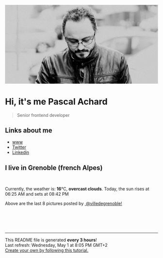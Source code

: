 ![Pascal Achard](./images/photo-pascal-achard.jpg)
# Hi, it's me Pascal Achard
> Senior frontend developer

## Links about me
- [www](https://www.pascal-achard.com)
- [Twitter](https://twitter.com/botmaster)
- [Linkedin](http://www.linkedin.com/in/pascal-achard)


## I live in Grenoble (french Alpes)
<img src="https://openweathermap.org/img/wn/04d@2x.png" alt="">

Currently, the weather is: **16**°C, **overcast clouds**.
Today, the sun rises at 06:25 AM and sets at 08:42 PM

Above are the last 8 pictures posted by <a href="https://www.instagram.com/villedegrenoble/" target="_blank"><img alt="" src="https://upload.wikimedia.org/wikipedia/commons/thumb/e/e7/Instagram_logo_2016.svg/1024px-Instagram_logo_2016.svg.png" width="20"/> @villedegrenoble!</a>

<p style="display: flex; flex-wrap: wrap; gap: 20px;">
        <img src="https://cdn1.picuki.com/hosted-by-instagram/q/0exhNuNYnjBGZDHIdN5WmL9I2PwkAQ9OKfhSQ7e71yJjMBhsLH6QvJA0mpCl6yRxIwVgFDeSYztj4ogjUVtSCz19OkfXSrSMTj1S76WaUu%7C%7CN1Dxk85Fmkbo3LXcbZnCt%7C%7CsArVQmYdSgIGaYDG7uo+qhT5aGuO1lQpTb9d7JGmC4E5ZObS6olhMF4pJ2Jg3Tt%7C%7C9k4Ki5e82wzJURmpNTfvGhYEaW+NMB166d1RbMCxMkA%7C%7C6nRlSaHEmw+Jj8uR3agtIj+kOYA2BXxQRMM1jWGaqRjHhsVr0O8n0cIu50%7C%7CzoCmOdBM9s9psvDAbUcmfk0tpBdszcPwwmXEb1+q3kBaxl%7C%7CYx6rsX+QL97rUAKezce7+4Sv5d5%7C%7C6LehheXFdLeuTAHuZc9H4VYValYkYUa0I2FbooFaCVbbW1UJ9LTNfljWNFbkkRfOO%7C%7CLm89GHbjm2gpSUwheSrKJ1G8Q96x9+Ouhx2bjrJAJUZbWeOiQh7NJh%7C%7Cf733jZfQNrBAG0ZTaA==.jpeg" alt="" width="200"/>
        <img src="https://cdn1.picuki.com/hosted-by-instagram/q/0exhNuNYnjBGZDHIdN5WmL9I2PwkAQ9OKfhSQ7e71yJjMBhsLH6QvJA0mpCj4yRwKg5lHDeVeSBk4IsjWF1QCVMVP0PaTbGBST9W6KyaUuigvDFh%7C%7CJZkkbk9Ln0WZXOn88EuUWWpNWwSDv5PHL%7C%7Clo7gX5v%7C%7CsbCgEpjuSKrVCkGZTjse3TO9%7C%7C2pYf5%7C%7CHSv1izv9QpcmkazXgpdAd4+pvlpDk1VOCtO8BnsaBwVLYBxMEM7vm8yWjpX2skeiB4FTObtMXPmvpFui3rSzY57zz2F%7C%7Cl9EEIdvlqztEsBhI8+ur32JKdEic9vuo7BS0FTD19Bj1JrlJngtgz8OWP5yGFz4kHyhLCycKNx68C2KvvABYvW7SfhY5bSBYNtfn9WB%7C%7CXgZkaJMNGQPedT25hjMdZchQ3iySGEQp7YkR9%7C%7CXGFyonKECc8mFa7JlP38pzHvjD6xsw4%7C%7CzZS5KOYIng==.jpeg" alt="" width="200"/>
        <img src="https://cdn1.picuki.com/hosted-by-instagram/q/0exhNuNYnjBGZDHIdN5WmL9I2PwkAQ9OKfhSQ7e71yJjMBhsLH6QvJA0mpCl6yRxIwVgFDeSYztj4o8sUVRUDj19OkHeQLeKTjpc76ibVezN0j1m9ZZpl7wzL3UdbHGr8cAvUwmYdSgIGaYDG7uo+qhT5aGuO1lQpzaEW+oR9z5G7MqqS7Z0zYMh7+yBiU7zudZ8dXNM%7C%7CGpvIksrptOUpD8eGsv+MfF3pLUqF+dVzPgL6NDhkyblKGc6VEhkIBuP97rwyOUtkyTPTBhprlDhQq02cm0xsAS45wEQk60PqcOhN48wjrNt96nQc2UGXGRumB9ricmQjQ6cRmqqxW12yDP+9pLiXNof8rv6DOqwZJ666GSTSv+MWbhPXy1CVbrZWwKMcMqXAet6npNhRMl2hGmg9h++YqbX8kB0JWN6tzWNNp9ibNa67q6e8W+AtDKk8VUa1sO+JuUKmwl70+Svrzl1ekPVDMwSYzaFjAR0.jpeg" alt="" width="200"/>
        <img src="https://cdn1.picuki.com/hosted-by-instagram/q/0exhNuNYnjBGZDHIdN5WmL9I2PwkAQ9OKfhSQ7e71yJjMBhsLH6QvJA0mpCl6yRxIwVgFDeSYztj4o8jUF9YCj19OkHdSbWKSDZV6qqQUOvN2jRn%7C%7CZVnlLc3LXcYZH6o%7C%7CsIrXAmYdSgIGaYDG7uo+qhT5aGuO1lQpzb9d7JGmC4E5ZPiZ6x29Zk0v6uJk1%7C%7Ck7JYwKXNM+243dhtl85PcpDtEWvbzNsA6q6RjAIgCifgG6vuzynXoV1IkeFFxHzPC65vwtOhbnA%7C%7CDQxQJrGqJUa4dd11JvkP9shI8760BudShZJpM+N8ZkObUT2RaCCE+4R1pr5e8lCvIV2usxh5%7C%7C2U2C7LmQItMCl4LeL8KKeMHAnAz0aeDzNf4feT9cJLKEHlzfIqL7Uo5WntYfTMdv0X+j9zGHIbLn5h9aNCRC1wySXagmGvGPyZqb%7C%7CHn0hDOnrAMxx5ySb+VfmFBatMqItFAtKiSXJp0ZfQvY2m8xG9odKbyby8qC.jpeg" alt="" width="200"/>
        <img src="https://cdn1.picuki.com/hosted-by-instagram/q/0exhNuNYnjBGZDHIdN5WmL9I2PwkAQ9OKfhSQ7e71yJjMBhsLH6QvJA0mpCl6yRxIwVgFDeSYztj4ogtUFVUDT19OkHeQLyNTD1Q5qycUe3N1DJm85Jnl7gwKXwbZXWt8sckVQmYdSgIGaYDG7uo+qhT5aGuO1lQpzb9d7JGmC4E5ZPiZ6x29Zk0v6uJk1%7C%7Ck7JYwKXNM+243dhtl85PcpDtEWvbzNsA6q6RjAIgCifgG6vuzynXoV1IkeFFxHzPCtY+ZmOpXnRLfegQJrGqJUa4dfwEL0Hj9shI8760BudShZJpM+N8ZkObUT2RaCCE+4R1pr5e8lCvIV2usxh5%7C%7C2U2C7IeYJtASi8bfAcqHe8HY2wz0T6bwJf4feT9cJLKEHlzfIqL7Uo5WntYfTMdv0Xyv+1+wTprc8BB6FWRH2yCtAcV5FvTQ8J6G0XX82j7WkgwXwsaNb5EJ3FFatMqItFAtKivjIekYfQvY2m8xG9odKbyby8qC.jpeg" alt="" width="200"/>
        <img src="https://cdn1.picuki.com/hosted-by-instagram/q/0exhNuNYnjBGZDHIdN5WmL9I2PwkAQ9OKfhSQ7e71yJjMBhsLH6QvJA0mpCj4yRwKg5lHDeVeSBk4IsqUFRYCFsVO03XSLeKRDpX7KidVOyrvDNl9pBpl7Y0L3IbYn6r9McoUmGpNWwSDv5PHL%7C%7Clo79UvOa0LGFq8zCXW%7C%7CdEnGZK55f0Z7F9mt9wuuS4jkja45BsLTNZ5momNkgl7NvTryxYDrmhfMh6pO9xRLQIhIkL7vuopCu7Lm4rbzMvR2PZhYXCoOELhn7gcTES0WOMU%7C%7CwECn1JinutsDEWgYsbqsOnMIAw+NEJ4KOHW0Qmfk1K4Rdtksnq2naLYWeW3EJRy2XsybaoL9M8i8TeAcbMe8HI2w%7C%7CkW6bzILAcc3AEUtH3Fgz4ZaaSSZoUlYhNS7UbkVG9rVbtS5Hy%7C%7CiVeUTtdu2aFJJ4lQcnK%7C%7COKRpiHEl2mYrg8tgeGeTptl0G5yyu642yoja12ACs0SbWKFgQF6S44GTrDLoY3db7UaSkBSat8=.jpeg" alt="" width="200"/>
        <img src="https://cdn1.picuki.com/hosted-by-instagram/q/0exhNuNYnjBGZDHIdN5WmL9I2PwkAQ9OKfhSQ7e71yJjMBhsLH6QvJA0mpCj4yRwKg5lHDeVeSBk4IstVF9RCVQVPUTcQbyOSzpX6a6YVuqq0lpi%7C%7CZNlkro1JXcWYner8cApUm%7C%7CEBCxWFOkXULjh7uZE+OXqbjYbpzOaNKpDmG4CsPygS7Y4wIEn3afU1XT2vdBhPGseolQyLBlm8oWclTQJY%7C%7Czkb8d6trV2QaUNh4kD4ur4yXf1QCMsdW8wETKcvoWPkesXwxzmdwo7+nX6FvluaXMQgmq0vxVs44Aaq5aVeb547aYJ5qv5WmEiXkM5swwolZCwygLiWTGqj1Rw4kHy4%7C%7CWycfx78dilY%7C%7CyVCIu58wDGT+DHILIaSVc9OMnTBw%7C%7CUNbimHpxuh4xHH%7C%7CdB5FSHxC6EUpXk2Sl0FyZMpQXNA5ctFavOl4mAoSKWvTONnxQylJHjeeAJnAg=.jpeg" alt="" width="200"/>
        <img src="https://cdn1.picuki.com/hosted-by-instagram/q/0exhNuNYnjBGZDHIdN5WmL9I2PwkAQ9OKfhSQ7e71yJjMBhsLH6QvJA0mpCl6yRxIwVgFDeSYztj4YIrVVRUCD19OUDZTbCOSj9U7q6dVOzN1Ddi8p9gk700KHUaZ3eo8MIpUgmYdSgIGaYDG7uo+qhT5aGuO1lQpTb9d7JGmC4E5ZObS6olhMF4pJ2Jg3Tt%7C%7C9k4Ki5e82wzJURmpNTfvGhYEaW+NMB166d1RbMCxMkA%7C%7C6nRlSaHEmw+Jj8uRHagtIj+kOYA2BXsIwNoy06iYKc0HhsVr0O8khNnuoI9zoCmOdBM9s9psvDAbUcmfk0tpBdszcPwwmXEb1+q3kBaxl%7C%7CYx6rsX+QL97jqBKazX9Dz4QXpPJzUOe9ieVMYLd2TAHuZc9H4VYValYkYUa0I2FbooFaCVbbVyjxnABFkrD+vGIJKVfK5yJqCyCLYlBuxsgMPsv6wbp9oyXBipvq43xEoSDrJAJUZbWeB%7C%7C3V7N5h%7C%7Cf733jZfQNrBAG0ZTaA==.jpeg" alt="" width="200"/>
</p>

------------
<p>This README file is generated <b>every 3 hours</b>!
    <br />Last refresh: Wednesday, May 1 at 8:05 PM GMT+2
    <br /><a href="https://medium.com/@th.guibert/how-to-create-a-self-updating-readme-md-for-your-github-profile-f8b05744ca91">Create your own by following this tutorial.</a>
</p>
<p><a href="https://github.com/botmaster/botmaster/actions/workflows/main.yaml"><img alt="" src="https://github.com/botmaster/botmaster/actions/workflows/main.yaml/badge.svg" /></a></p>

